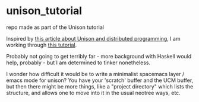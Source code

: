 # unison_tutorial
repo made as part of the Unison tutorial

Inspired by [this article about Unison and distributed programming](https://www.theregister.co.uk/2019/09/26/unison_programming_language/), I am working through [this tutorial](https://www.unisonweb.org/docs/tour).

Probably not going to get terribly far - more background with Haskell would help, probably - but I am determined to tinker nonetheless.

I wonder how difficult it would be to write a minimalist spacemacs layer / emacs mode for unison? You have your 'scratch' buffer and the UCM buffer, but then there might be more things, like a "project directory" which lists the structure, and allows one to move into it in the usual neotree ways, etc.
